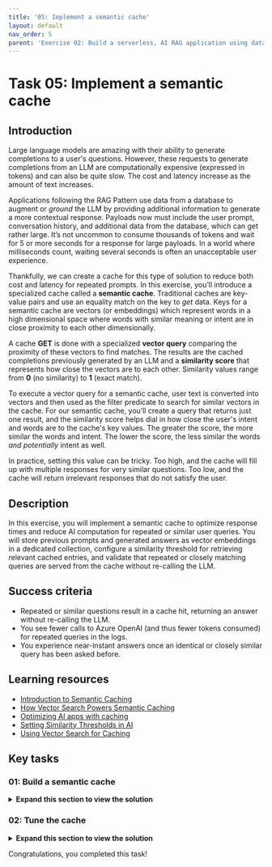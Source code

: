```yaml
---
title: '05: Implement a semantic cache'
layout: default
nav_order: 5
parent: 'Exercise 02: Build a serverless, AI RAG application using data from Azure Cosmos DB'
---
```


# Task 05: Implement a semantic cache

## Introduction
Large language models are amazing with their ability to generate completions to a user's questions. However, these requests to generate completions from an LLM are computationally expensive (expressed in tokens) and can also be quite slow. The cost and latency increase as the amount of text increases. 
 
 Applications following the RAG Pattern use data from a database to augment or *ground* the LLM by providing additional information to generate a more contextual response. Payloads now must include the user prompt, conversation history, and additional data from the database, which can get rather large. It’s not uncommon to consume thousands of tokens and wait for 5 or more seconds for a response for large payloads. In a world where milliseconds count, waiting several seconds is often an unacceptable user experience.
 
 Thankfully, we can create a cache for this type of solution to reduce both cost and latency for repeated prompts. In this exercise, you’ll introduce a specialized cache called a **semantic cache**. Traditional caches are key-value pairs and use an equality match on the key to *get* data. Keys for a semantic cache are vectors (or embeddings) which represent words in a high dimensional space where words with similar meaning or intent are in close proximity to each other dimensionally.

  A cache **GET** is done with a specialized **vector query** comparing the proximity of these vectors to find matches. The results are the cached completions previously generated by an LLM and a **similarity score** that represents how close the vectors are to each other. Similarity values range from **0** (no similarity) to **1** (exact match). 
 
 To execute a vector query for a semantic cache, user text is converted into vectors and then used as the filter predicate to search for similar vectors in the cache. For our semantic cache, you’ll create a query that returns just one result, and the similarity score helps dial in how close the user's intent and words are to the cache's key values. The greater the score, the more similar the words and intent. The lower the score, the less similar the words *and potentially* intent as well.
 
 In practice, setting this value can be tricky. Too high, and the cache will fill up with multiple responses for very similar questions. Too low, and the cache will return irrelevant responses that do not satisfy the user.


## Description
In this exercise, you will implement a semantic cache to optimize response times and reduce AI computation for repeated or similar user queries. You will store previous prompts and generated answers as vector embeddings in a dedicated collection, configure a similarity threshold for retrieving relevant cached entries, and validate that repeated or closely matching queries are served from the cache without re-calling the LLM.

## Success criteria
 - Repeated or similar questions result in a cache hit, returning an answer without re-calling the LLM.
 - You see fewer calls to Azure OpenAI (and thus fewer tokens consumed) for repeated queries in the logs.
 - You experience near-instant answers once an identical or closely similar query has been asked before.


## Learning resources
- [Introduction to Semantic Caching](https://learn.microsoft.com/en-us/semantic-kernel/concepts/semantic-cache)  
- [How Vector Search Powers Semantic Caching](https://learn.microsoft.com/en-us/azure/cosmos-db/nosql/vector-search-overview)  
- [Optimizing AI apps with caching](https://learn.microsoft.com/en-us/semantic-kernel/ai-performance-best-practices)  
- [Setting Similarity Thresholds in AI](https://learn.microsoft.com/en-us/semantic-kernel/ai-tuning-strategies)  
- [Using Vector Search for Caching](https://learn.microsoft.com/en-us/azure/cosmos-db/nosql/vector-search-how-it-works)  

## Key tasks

 
### 01: Build a semantic cache
 
<details markdown="block"> 
  <summary><strong>Expand this section to view the solution</strong></summary> 

 By saving user queries and completions as embeddings, you enable quick lookups for near-duplicate questions. For CWBC, this means faster answers about top-selling bikes or route suggestions, plus drastically lower cloud usage costs.
 Let's build our semantic cache using Azure Cosmos DB for NoSQL.
 
 1. Open the **CosmosDbService.cs** class file. 
 
 1. Find the function called **GetCacheAsync`()** with the signature below.
 
     ```csharp
     public async Task<string> GetCacheAsync(floatvectors, double similarityScore)
     ```
     
 1. Comment out the empty **string queryText** and replace it with the vector search query, using the following:
 
     ```csharp
     //string queryText = $"";
     string queryText = $"""
     SELECT Top 1 
         c.prompt, c.completion, VectorDistance(c.vectors, @vectors) as similarityScore
     FROM c  
     WHERE 
         VectorDistance(c.vectors, @vectors) > @similarityScore 
     ORDER BY 
         VectorDistance(c.vectors, @vectors)
     """;
     ```
 
     ![rvsr2vty.jpg](../../media/rvsr2vty.jpg)
 
     {: .note }
     > This query performs the search to find relevant items in our semantic cache. It selects only the closest match with an **ORDER BY**, so the item with the highest similarity score (and most similar to what is being searched) appears first. The results include a previously cached completion, and the similarity score for the cached item.
 
 1. Save **CosmosDbService.cs**.
 
 1. Open **ChatService.cs**. You'll need to call the **GetCacheAsync()** function from the LLM pipeline. 
 
 1. Find the **public async Task<Message> GetChatCompletionAsync`()**function.
 
     {: .note }
     > You’ll modify this function to search our semantic cache for user prompts with a similar intent to what is being asked. If we find a match, we can return the cached value to the user instead of making a new request to the LLM.
 
 1. Below the existing **promptVectors** declaration in the function, add a call to the **GetCacheAsync()** function that you just updated. **promptVectors** is included in the code block.
 
     ```csharp
     //Generate embeddings for the user prompts for search
     floatpromptVectors = await _semanticKernelService.GetEmbeddingsAsync(prompts);
 
     //Perform a cache search for the same sequence and depth of prompts in this conversation
     string cacheResponse = await _cosmosDbService.GetCacheAsync(promptVectors, _cacheSimilarityScore);
     ```
 
     ![nyn5ehhw.jpg](../../media/nyn5ehhw.jpg)
 
     {: .note }
     > To query our cache for past responses to similar prompts, you execute the vector search. 
 
 1. Below the call you just added with **cacheResponse**, add the following: 
 
     ```csharp
     //Cache hit, return the cached completion
     if (!string.IsNullOrEmpty(cacheResponse))
     {
         chatMessage.CacheHit = true;
         chatMessage.Completion = cacheResponse;
 
     //Persist the prompt/completion, elapsed time, update the session tokens
         await UpdateSessionAndMessage(tenantId, userId, sessionId, chatMessage);
         return chatMessage;
     }
     ```
 
     ![fijh4nay.jpg](../../media/fijh4nay.jpg)
 
     {: .note }
     > If **cacheResponse** is populated, that means it found a matching response to give the user and can skip the rest of the function and return the cached completion. If there wasn't a cache hit, this **if** statement is skipped and the rest of the LLM pipeline is executed to search for relevant products and generate a new completion using the Semantic Kernel Service.
     
 1. Below the existing call to **GetRagCompletionAsync`()**, add a call to update the cache. **GetRagCompletionAsync** is included in the code block.
 
     ```csharp
     //Call Semantic Kernel to generate a new completion
     (chatMessage.Completion, chatMessage.GenerationTokens, chatMessage.CompletionTokens) = 
         await _semanticKernelService.GetRagCompletionAsync(contextWindow, vectorSearchResults);
 
     //Cache the prompts in the current context window and their vectors with the generated completion
     await _cosmosDbService.CachePutAsync(new CacheItem(promptVectors, prompts, chatMessage.Completion));
     ```
 
     ![zvkyb0vx.jpg](../../media/zvkyb0vx.jpg)
 
     {: .note }
     > This updates the function to store new prompts and completions in the cache to use in the future.
 
 1. Save the **ChatService.cs** file.
 
 
#### Check your work
 
Before you test our new semantic cache, verify your code is correct. Select "Compare your code against this example" to check if your code is correct.
 
Compare your code against this example.
 
  
 1. Review the **GetChatCompletionAsync()** method of the **ChatService.cs** code file to make sure that your code matches this sample.
  
     ```csharp
     public async Task<Message> GetChatCompletionAsync(string tenantId, string userId, string sessionId, string promptText)
     {
         //Create a message object for the new User Prompt and calculate the tokens for the prompt
         Message chatMessage = await CreateChatMessageAsync(tenantId, userId, sessionId, promptText);
         
         //Get the context window for this conversation up to the maximum conversation depth
         List<Message> contextWindow = 
             await _cosmosDbService.GetSessionContextWindowAsync(tenantId, userId, sessionId, _maxContextWindow);
 
         //Serialize the user prompts for the context window
         string prompts = string.Join(Environment.NewLine, contextWindow.Select(m => m.Prompt));
 
         //Generate embeddings for the user prompts for search
         floatpromptVectors = await _semanticKernelService.GetEmbeddingsAsync(prompts);
 
         //Perform a cache search for the same sequence and depth of prompts in this conversation
         string cacheResponse = await _cosmosDbService.GetCacheAsync(promptVectors, _cacheSimilarityScore);
 
         //Cache hit, return the cached completion
         if (!string.IsNullOrEmpty(cacheResponse))
         {
            chatMessage.CacheHit = true;
            chatMessage.Completion = cacheResponse;
 
            //Persist the prompt/completion, elapsed time, update the session tokens
            await UpdateSessionAndMessage(tenantId, userId, sessionId, chatMessage);
 
            return chatMessage;
         }
 
         //RAG Pattern Vector search results for product data
         string vectorSearchResults = await _semanticKernelService.SearchProductsAsync(promptVectors, _productMaxResults);
 
         //Call Semantic Kernel to generate a new completion
         (chatMessage.Completion, chatMessage.GenerationTokens, chatMessage.CompletionTokens) = 
             await _semanticKernelService.GetRagCompletionAsync(contextWindow, vectorSearchResults);
 
         //Cache the prompts in the current context window and their vectors with the generated completion
         await _cosmosDbService.CachePutAsync(new CacheItem(promptVectors, prompts, chatMessage.Completion));
 
         //Persist the prompt/completion, elapsed time, update the session tokens in chat history
         await UpdateSessionAndMessage(tenantId, userId, sessionId, chatMessage);
 
         return chatMessage;
     }
     ```
 </details>
 
 
### 02: Tune the cache
 
 <details markdown="block"> 
  <summary><strong>Expand this section to view the solution</strong></summary> 
  
 Setting the right similarity threshold is like adjusting the tension on a bike’s chain — you don’t want it too loose or too tight. CWBC needs to experiment with different similarity scores so the cache is both accurate and efficient.
 At this point, you've implemented our semantic cache and are ready to test.
 
 1. In the VS Code terminal, start the application.
 
     ```
     dotnet run
     ```
 
 1. **Ctrl+click** the URL on the **Login to the dashboard** line.
 
 1. Select the **http://localhost:8100** endpoint.
 
 1. Select **Create New Chat** on the left, then select the **New Chat** that was created.
 
 1. Enter **What are the most expensive bikes?**
 
     ![z248o5qy.jpg](../../media/z248o5qy.jpg)
 
     {: .warning }
     > It's okay if you see different results or if the answers are factually inaccurate. Just ensure the flow of questions is the same, and that responses provide bikes from the product catalog.
 
 1. Enter **What are the least expensive?** as a follow-up.
 
     ![1gsinhp4.jpg](../../media/1gsinhp4.jpg)
 
 1. Enter **What's a good mid range?**
 
     ![e0r8o0y3.jpg](../../media/e0r8o0y3.jpg)
 
 
#### Validate semantic cache is working
 
 You’ll know the cache worked if you see a faster response time with no tokens consumed. They'll also have a **Cache Hit: True** tag appended in the upper right of the response. 
 
 To test, you’ll repeat the above sequence with slightly modified prompts, then take the opportunity to adjust the similarity score to see its impact on how the cache works. You’ll start with a very strict similarity score of **0.99**, which is the default for this project, then adjust it after some testing.
 
 <!-- ![cache-hit.png](../../media/cache-hit.png) -->
 
 1. Select **Create New Chat** on the left, then select the **New Chat** that was created.
 
 1. Enter a variation of the original question: **What are the highest cost bikes?**
 
     {: .note }
     > Note the chatbot responds correctly, but **does not** hit the cache, and consumes tokens.
 
     ![qc8x5df0.jpg](../../media/qc8x5df0.jpg)
 
 1. Close the web browser.
 
 1. Stop the application from the terminal by selecting **Ctrl+C**.
 
 1. In the **ChatService.cs** file, find the **public ChatService`()** constructor. 
 
 1. Use the following to comment out the _cacheSimilarityScore line parsing the similarity score from our settings, and adjust the value from `0.99` to `0.8`. 
 
     ```csharp
     //_cacheSimilarityScore = Double.TryParse(cacheSimilarityScore, out _cacheSimilarityScore) ? _cacheSimilarityScore : 0.99;
     _cacheSimilarityScore = .8;
     ```
 
     ![tb0ah9r6.jpg](../../media/tb0ah9r6.jpg)
 
 1. Save the **ChatService.cs** file.
 
 1. In the terminal, start the application again. 
 
     ```
     dotnet run
     ```
 
 1. **Ctrl+click** the URL on the **Login to the dashboard** line.
 
 1. Select the **http://localhost:8100** endpoint.
 
 1. Select **Create New Chat** on the left, then select the **New Chat** that was created.
 
 1. Enter **What are the highest cost bikes?** again.
 
     {: .note }
     > This time zero tokens will be used, and the **Cache Hit: True** tag will appended to the response. The response should generally be much faster, as well.
 
     ![awhvg7lb.jpg](../../media/awhvg7lb.jpg)
 
 1. Spend a few minutes trying different sequences of questions and follow-up questions and modifying them with different similarity scores. If you want to start over and do multiple tests using the same series of questions, you can select **Clear Cache** in the upper right corner of the app to empty the cache.
 
     ![3iji7ng4.jpg](../../media/3iji7ng4.jpg)
 

 

#### A semantic cache needs to have context
 
 If you haven't noticed by now, the semantic cache in this lab caches within the **context window** for a session. This is different from how traditional caches work. 
 
 Just as you saw earlier in the lab, context matters! Caching a conversation ensures that what gets returned from the cache is contextually correct. If the cache didn't do this, users would get unexpected, and likely unacceptable responses.
 
 Here’s a simple mental exercise for a semantic cache that **does not** cache the context window. 
 
 If you first ask an LLM, "What is the most expensive bike?", it will respond, then cache that user prompt and completion. If you then ask, "What is the least expensive?", the context window you built earlier will pass the chat history to the LLM and it will correctly respond with cheap bikes. The cache will store that individual user prompt and completion too.
 
 Now, say another user in a different session asked, "What is the most expensive **bike seat**?", the LLM will respond with expensive bike seat options. If that user then asked, "What is the least expensive?", the cache will return a list of **bikes** from its cached completion, which of course is not what the user was looking for when they asked about bike seats.
 
 This demonstrates why a semantic cache must cache within a context window. The context window already provides contextual relevance for an LLM to generate completions. This makes it a logical choice for how the cache should work. Implementing this is simple because you're already managing chat history for the app. You just send all the user prompts as a string to be vectorized, then store this with the completion that gets generated by the LLM. Then, when a user comes along later, only those with the **same sequence of questions** within their context window will get that specific cached response.

 </details>

 Congratulations, you completed this task!
